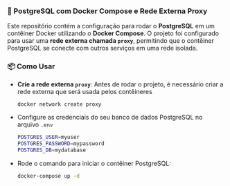 ### 🚀 PostgreSQL com Docker Compose e Rede Externa Proxy

Este repositório contém a configuração para rodar o **PostgreSQL** em um contêiner Docker utilizando o **Docker Compose**. O projeto foi configurado para usar uma **rede externa chamada `proxy`**, permitindo que o contêiner PostgreSQL se conecte com outros serviços em uma rede isolada.

### 📦 Como Usar

- **Crie a rede externa `proxy`**:
   Antes de rodar o projeto, é necessário criar a rede externa que será usada pelos contêineres

   ```bash
   docker network create proxy
  ```


- Configure as credenciais do seu banco de dados PostgreSQL no arquivo `.env`

   ```bash
   POSTGRES_USER=myuser
   POSTGRES_PASSWORD=mypassword
   POSTGRES_DB=mydatabase

  ```

- Rode o comando para iniciar o contêiner PostgreSQL:

   ```bash
  docker-compose up -d
  ```
